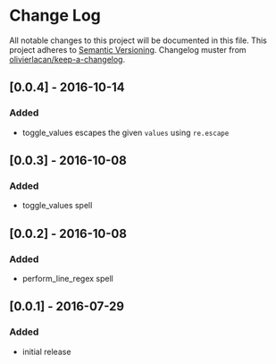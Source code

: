 # Change Log
All notable changes to this project will be documented in this file.
This project adheres to [Semantic Versioning](http://semver.org/). Changelog muster from [olivierlacan/keep-a-changelog](https://github.com/olivierlacan/keep-a-changelog).

## [0.0.4] - 2016-10-14
### Added
- toggle_values escapes the given `values` using `re.escape`

## [0.0.3] - 2016-10-08
### Added
- toggle_values spell

## [0.0.2] - 2016-10-08
### Added
- perform_line_regex spell

## [0.0.1] - 2016-07-29
### Added
- initial release
